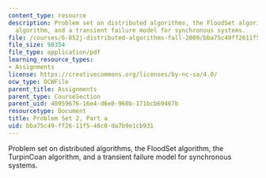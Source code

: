 ```yaml
---
content_type: resource
description: Problem set on distributed algorithms, the FloodSet algorithm, the TurpinCoan
  algorithm, and a transient failure model for synchronous systems.
file: /courses/6-852j-distributed-algorithms-fall-2009/bba75c49ff2611f546c0da7b9e1cb931_MIT6_852JF09_pset2a.pdf
file_size: 98354
file_type: application/pdf
learning_resource_types:
- Assignments
license: https://creativecommons.org/licenses/by-nc-sa/4.0/
ocw_type: OCWFile
parent_title: Assignments
parent_type: CourseSection
parent_uid: 40959676-16e4-d6e0-960b-171bcb69467b
resourcetype: Document
title: Problem Set 2, Part a
uid: bba75c49-ff26-11f5-46c0-da7b9e1cb931
---
```

Problem set on distributed algorithms, the FloodSet algorithm, the TurpinCoan algorithm, and a transient failure model for synchronous systems.